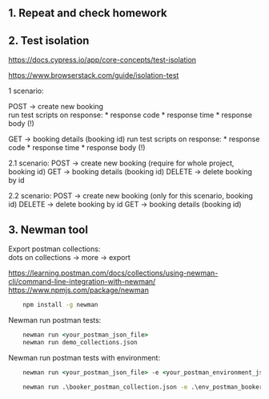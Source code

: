 
## 1. Repeat and check homework
## 2. Test isolation

https://docs.cypress.io/app/core-concepts/test-isolation  

https://www.browserstack.com/guide/isolation-test 

1 scenario:

POST -> create new booking  
    run test scripts on response: 
     * response code
     * response time
     * response body (!) 

GET -> booking details (booking id)
    run test scripts on response: 
     * response code
     * response time
     * response body (!)

2.1 scenario:
POST -> create new booking (require for whole project, booking id) 
GET -> booking details (booking id)
DELETE -> delete booking by id

2.2 scenario:
POST -> create new booking (only for this scenario, booking id) 
DELETE -> delete booking by id
GET -> booking details (booking id)

## 3. Newman tool

Export postman collections:  
dots on collections -> more -> export  

https://learning.postman.com/docs/collections/using-newman-cli/command-line-integration-with-newman/  
https://www.npmjs.com/package/newman  

```cmd
    npm install -g newman
```

Newman run postman tests:
```cmd
    newman run <your_postman_json_file>
    newman run demo_collections.json
```

Newman run postman tests with environment:
```cmd
    newman run <your_postman_json_file> -e <your_postman_environment_json_file>

    newman run .\booker_postman_collection.json -e .\env_postman_booker.json
```
